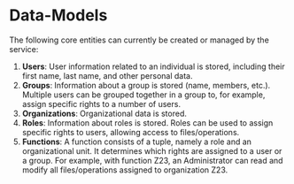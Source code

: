 # Data-Models
The following core entities can currently be created or managed by the service:

1. **Users**: User information related to an individual is stored, including their first name, last name, and other personal data.
1. **Groups**: Information about a group is stored (name, members, etc.). Multiple users can be grouped together in a group to, for example, assign specific rights to a number of users.
1. **Organizations**: Organizational data is stored.
1. **Roles**: Information about roles is stored. Roles can be used to assign specific rights to users, allowing access to files/operations.
1. **Functions**: A function consists of a tuple, namely a role and an organizational unit. It determines which rights are assigned to a user or a group. For example, with function Z23, an Administrator can read and modify all files/operations assigned to organization Z23.
